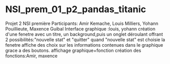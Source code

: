 # NSI_prem_01_p2_pandas_titanic
Projet 2 NSI première 
Participants: Amir Kemache, Louis Milliers, Yohann Pouillieute, Maxence Guibal
Interface graphique :louis, yohann
création d'une fenetre avec un titre, un background,puis un onglet déroulant offrant 2 possibilités:"nouvelle stat" et "quitter"
quand "nouvelle stat" est choisie la fenetre affiche des choix sur les informations contenues dans le graphique grace a des boutons.
affichage graphique+fonction création des fonctions:Amir, maxence
